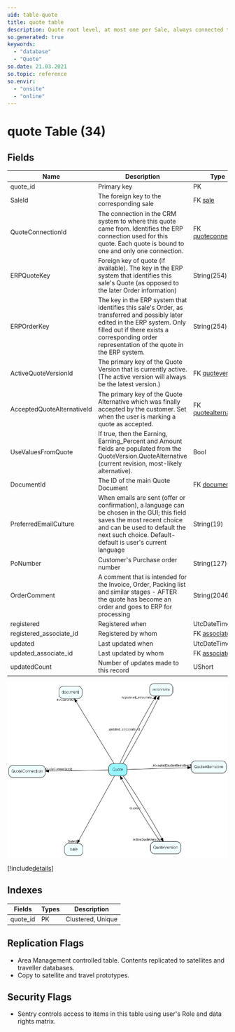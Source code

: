 ```yaml
---
uid: table-quote
title: quote table
description: Quote root level, at most one per Sale, always connected to one Sale
so.generated: true
keywords:
  - "database"
  - "Quote"
so.date: 21.03.2021
so.topic: reference
so.envir:
  - "onsite"
  - "online"
---
```


# quote Table (34)

## Fields

| Name | Description | Type | Null |
|------|-------------|------|:----:|
|quote\_id|Primary key|PK| |
|SaleId|The foreign key to the corresponding sale|FK [sale](sale.md)|&#x25CF;|
|QuoteConnectionId|The connection in the CRM system to where this quote came from. Identifies the ERP connection used for this quote. Each quote is bound to one and only one connection.|FK [quoteconnection](quoteconnection.md)|&#x25CF;|
|ERPQuoteKey|Foreign key of quote (if available). The key in the ERP system that identifies this sale&apos;s Quote (as opposed to the later Order information)|String(254)|&#x25CF;|
|ERPOrderKey|The key in the ERP system that identifies this sale&apos;s Order, as transferred and possibly later edited in the ERP system.  Only filled out if there exists a corresponding order representation of the quote in the ERP system.|String(254)|&#x25CF;|
|ActiveQuoteVersionId|The primary key of the Quote Version that is currently active. (The active version will always be the latest version.)|FK [quoteversion](quoteversion.md)|&#x25CF;|
|AcceptedQuoteAlternativeId|The primary key of the Quote Alternative which was finally accepted by the customer. Set when the user is marking a quote as accepted.|FK [quotealternative](quotealternative.md)|&#x25CF;|
|UseValuesFromQuote|If true, then the Earning, Earning_Percent and Amount fields are populated from the QuoteVersion.QuoteAlternative (current revision, most-likely alternative).|Bool|&#x25CF;|
|DocumentId|The ID of the main Quote Document|FK [document](document.md)|&#x25CF;|
|PreferredEmailCulture|When emails are sent (offer or confirmation), a language can be chosen in the GUI; this field saves the most recent choice and can be used to default the next such choice. Default-default is user&apos;s current language|String(19)|&#x25CF;|
|PoNumber|Customer&apos;s Purchase order number|String(127)|&#x25CF;|
|OrderComment|A comment that is intended for the Invoice, Order, Packing list and similar stages - AFTER the quote has become an order and goes to ERP for processing|String(2046)|&#x25CF;|
|registered|Registered when|UtcDateTime| |
|registered\_associate\_id|Registered by whom|FK [associate](associate.md)| |
|updated|Last updated when|UtcDateTime| |
|updated\_associate\_id|Last updated by whom|FK [associate](associate.md)| |
|updatedCount|Number of updates made to this record|UShort| |


![Quote table relationship diagram](./media/Quote.png)

[!include[details](./includes/Quote.md)]

## Indexes

| Fields | Types | Description |
|--------|-------|-------------|
|quote\_id |PK |Clustered, Unique |

## Replication Flags

* Area Management controlled table. Contents replicated to satellites and traveller databases.
* Copy to satellite and travel prototypes.

## Security Flags

* Sentry controls access to items in this table using user's Role and data rights matrix.

